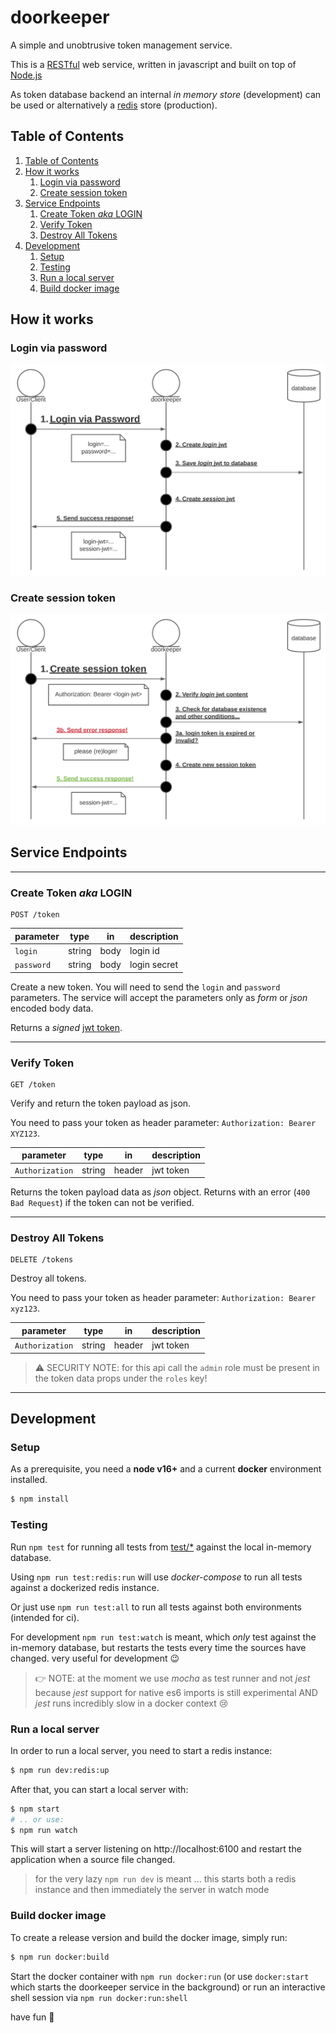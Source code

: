 # doorkeeper

A simple and unobtrusive token management service.

This is a [RESTful](https://en.wikipedia.org/wiki/Representational_state_transfer) web service, written in javascript and built on top of [Node.js](https://nodejs.org/)

As token database backend an internal _in memory store_ (development) can be used or alternatively a [redis](https://redis.io/) store (production).


## Table of Contents

1. [Table of Contents](#table-of-contents)
2. [How it works](#how-it-works)
   1. [Login via password](#login-via-password)
   2. [Create session token](#create-session-token)
3. [Service Endpoints](#service-endpoints)
   1. [Create Token _aka_ LOGIN](#create-token-aka-login)
   2. [Verify Token](#verify-token)
   3. [Destroy All Tokens](#destroy-all-tokens)
4. [Development](#development)
   1. [Setup](#setup)
   2. [Testing](#testing)
   3. [Run a local server](#run-a-local-server)
   4. [Build docker image](#build-docker-image)


## How it works

### Login via password

![Login via password](./docs/login_via_password.svg)

### Create session token

![Create session token](./docs/create_session_token.svg)


## Service Endpoints

---

### Create Token _aka_ LOGIN

```
POST /token
```

| parameter | type | in | description |
|-----------|------|----|-------------|
| `login` | string | body | login id |
| `password` | string | body | login secret |

Create a new token. You will need to send the `login` and `password` parameters.
The service will accept the parameters only as _form_ or _json_ encoded body data.

Returns a _signed_ [jwt token](https://jwt.io/).

---

### Verify Token

```
GET /token
```

Verify and return the token payload as json.

You need to pass your token as header parameter: `Authorization: Bearer XYZ123`.

| parameter | type | in | description |
|-----------|------|----|-------------|
| `Authorization` | string | header | jwt token |

Returns the token payload data as *json* object. Returns with an error (`400 Bad Request`) if the token can not be verified.

---

### Destroy All Tokens

```
DELETE /tokens
```

Destroy all tokens.

You need to pass your token as header parameter: `Authorization: Bearer xyz123`.

| parameter | type | in | description |
|-----------|------|----|-------------|
| `Authorization` | string | header | jwt token |

> :warning: SECURITY NOTE: for this api call the `admin` role must be present in the token data props under the `roles` key!

---

## Development

### Setup

As a prerequisite, you need a **node v16+** and a current **docker** environment installed.

```sh
$ npm install
```

### Testing

Run `npm test` for running all tests from [test/*](test) against the local in-memory database.

Using `npm run test:redis:run` will use *docker-compose* to run all tests against a dockerized redis instance.

Or just use `npm run test:all` to run all tests against both environments (intended for ci).

For development `npm run test:watch` is meant, which _only_ test against the in-memory database, but restarts the tests every time the sources have changed. very useful for development 😉

> :point_right: NOTE: at the moment we use _mocha_ as test runner and not _jest_ because _jest_ support for native es6 imports is still experimental AND _jest_ runs incredibly slow in a docker context 😢

### Run a local server

In order to run a local server, you need to start a redis instance:

```sh
$ npm run dev:redis:up
```

After that, you can start a local server with:

```sh
$ npm start
# .. or use:
$ npm run watch
```

This will start a server listening on http://localhost:6100 and restart the application when a source file changed.

> for the very lazy `npm run dev` is meant ... this starts both a redis instance and then immediately the server in watch mode


### Build docker image

To create a release version and build the docker image, simply run:

```sh
$ npm run docker:build
```

Start the docker container with `npm run docker:run` (or use `docker:start` which starts the doorkeeper service in the background) or run an interactive shell session via `npm run docker:run:shell`



have fun 🚀
